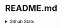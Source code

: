 # README.md
<details>
  <summary> Github Stats </summary>
  <img align="left" alt="Manthan Shah's Github Stats" src="https://github-readme-stats-1.shahmanthan1209.vercel.app//api?username=shahmanthan1209&show_icons=true&hide_border=true" />
</details>
